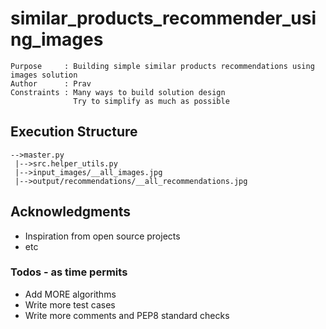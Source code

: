 # similar_products_recommender_using_images

```
Purpose 	: Building simple similar products recommendations using images solution
Author   	: Prav
Constraints : Many ways to build solution design
			  Try to simplify as much as possible
```
## Execution Structure
	-->master.py
	 |-->src.helper_utils.py
	 |-->input_images/__all_images.jpg
	 |-->output/recommendations/__all_recommendations.jpg

## Acknowledgments

* Inspiration from open source projects
* etc

### Todos - as time permits

 - Add MORE algorithms
 - Write more test cases
 - Write more comments and PEP8 standard checks